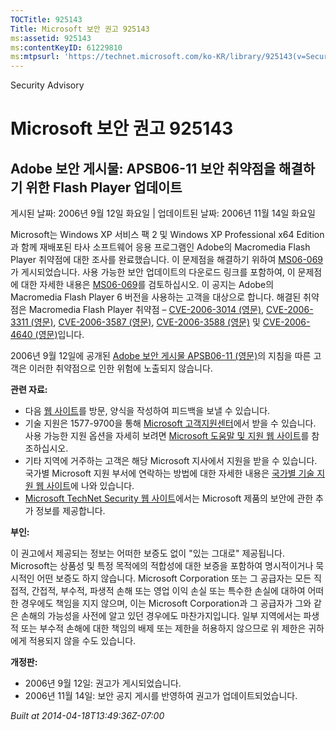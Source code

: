 ```yaml
---
TOCTitle: 925143
Title: Microsoft 보안 권고 925143
ms:assetid: 925143
ms:contentKeyID: 61229810
ms:mtpsurl: 'https://technet.microsoft.com/ko-KR/library/925143(v=Security.10)'
---
```


Security Advisory

Microsoft 보안 권고 925143
==========================

Adobe 보안 게시물: APSB06-11 보안 취약점을 해결하기 위한 Flash Player 업데이트
------------------------------------------------------------------------------

게시된 날짜: 2006년 9월 12일 화요일 | 업데이트된 날짜: 2006년 11월 14일 화요일

Microsoft는 Windows XP 서비스 팩 2 및 Windows XP Professional x64 Edition과 함께 재배포된 타사 소프트웨어 응용 프로그램인 Adobe의 Macromedia Flash Player 취약점에 대한 조사를 완료했습니다. 이 문제점을 해결하기 위하여 [MS06-069](http://technet.microsoft.com/security/bulletin/ms06-069)가 게시되었습니다. 사용 가능한 보안 업데이트의 다운로드 링크를 포함하여, 이 문제점에 대한 자세한 내용은 [MS06-069](http://technet.microsoft.com/security/bulletin/ms06-069)를 검토하십시오. 이 공지는 Adobe의 Macromedia Flash Player 6 버전을 사용하는 고객을 대상으로 합니다. 해결된 취약점은 Macromedia Flash Player 취약점 – [CVE-2006-3014 (영문)](http://www.cve.mitre.org/cgi-bin/cvename.cgi?name=cve-2006-3014), [CVE-2006-3311 (영문)](http://www.cve.mitre.org/cgi-bin/cvename.cgi?name=cve-2006-3311), [CVE-2006-3587 (영문)](http://www.cve.mitre.org/cgi-bin/cvename.cgi?name=cve-2006-3587), [CVE-2006-3588 (영문)](http://www.cve.mitre.org/cgi-bin/cvename.cgi?name=cve-2006-3588) 및 [CVE-2006-4640 (영문)](http://www.cve.mitre.org/cgi-bin/cvename.cgi?name=cve-2006-4640)입니다.

2006년 9월 12일에 공개된 [Adobe 보안 게시물 APSB06-11 (영문)](http://www.adobe.com/go/apsb06-11/)의 지침을 따른 고객은 이러한 취약점으로 인한 위험에 노출되지 않습니다.

**관련 자료:**

-   다음 [웹 사이트](https://support.microsoft.com/common/survey.aspx?scid=sw;en;1257&amp;showpage=1&amp;ws=technet&amp;sd=tech)를 방문, 양식을 작성하여 피드백을 보낼 수 있습니다.
-   기술 지원은 1577-9700을 통해 [Microsoft 고객지원센터](http://go.microsoft.com/fwlink/?linkid=21131)에서 받을 수 있습니다. 사용 가능한 지원 옵션을 자세히 보려면 [Microsoft 도움말 및 지원 웹 사이트](http://support.microsoft.com/)를 참조하십시오.
-   기타 지역에 거주하는 고객은 해당 Microsoft 지사에서 지원을 받을 수 있습니다. 국가별 Microsoft 지원 부서에 연락하는 방법에 대한 자세한 내용은 [국가별 기술 지원 웹 사이트](http://go.microsoft.com/fwlink/?linkid=21155)에 나와 있습니다.
-   [Microsoft TechNet Security 웹 사이트](http://www.microsoft.com/korea/technet/security/)에서는 Microsoft 제품의 보안에 관한 추가 정보를 제공합니다.

**부인:**

이 권고에서 제공되는 정보는 어떠한 보증도 없이 "있는 그대로" 제공됩니다. Microsoft는 상품성 및 특정 목적에의 적합성에 대한 보증을 포함하여 명시적이거나 묵시적인 어떤 보증도 하지 않습니다. Microsoft Corporation 또는 그 공급자는 모든 직접적, 간접적, 부수적, 파생적 손해 또는 영업 이익 손실 또는 특수한 손실에 대하여 어떠한 경우에도 책임을 지지 않으며, 이는 Microsoft Corporation과 그 공급자가 그와 같은 손해의 가능성을 사전에 알고 있던 경우에도 마찬가지입니다. 일부 지역에서는 파생적 또는 부수적 손해에 대한 책임의 배제 또는 제한을 허용하지 않으므로 위 제한은 귀하에게 적용되지 않을 수도 있습니다.

**개정판:**

-   2006년 9월 12일: 권고가 게시되었습니다.
-   2006년 11월 14일: 보안 공지 게시를 반영하여 권고가 업데이트되었습니다.

*Built at 2014-04-18T13:49:36Z-07:00*
